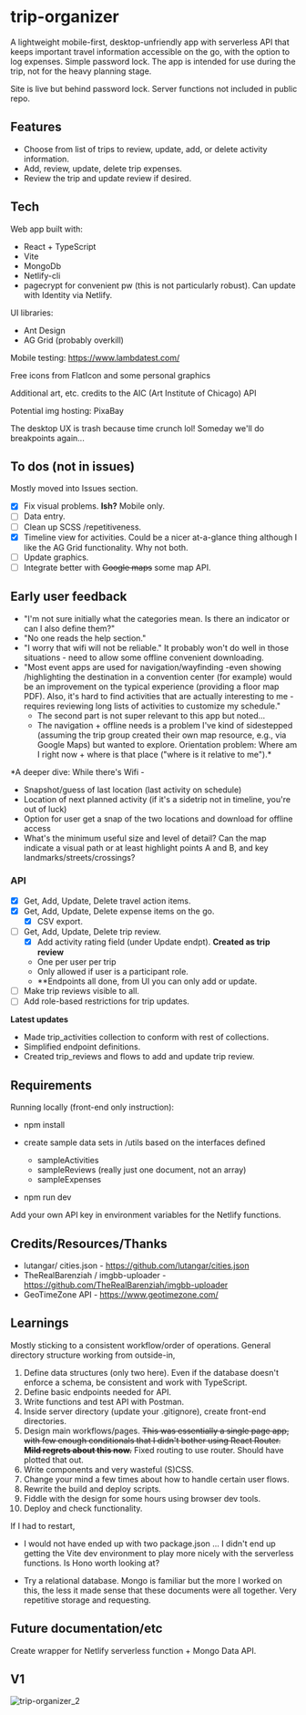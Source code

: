 # trip-organizer

A lightweight mobile-first, desktop-unfriendly app with serverless API that keeps important travel information accessible on the go, with the option to log expenses. Simple password lock.
The app is intended for use during the trip, not for the heavy planning stage.

Site is live but behind password lock.
Server functions not included in public repo.

## Features

-   Choose from list of trips to review, update, add, or delete activity information.
-   Add, review, update, delete trip expenses.
-   Review the trip and update review if desired.

## Tech

Web app built with:

-   React + TypeScript
-   Vite
-   MongoDb
-   Netlify-cli
-   pagecrypt for convenient pw (this is not particularly robust). Can update with Identity via Netlify.

UI libraries:

-   Ant Design
-   AG Grid (probably overkill)

Mobile testing: https://www.lambdatest.com/

Free icons from FlatIcon and some personal graphics

Additional art, etc. credits to the AIC (Art Institute of Chicago) API

Potential img hosting: PixaBay

The desktop UX is trash because time crunch lol! Someday we'll do breakpoints again...

## To dos (not in issues)
Mostly moved into Issues section.
-   [x] Fix visual problems. **Ish?** Mobile only.
-   [ ] Data entry.
-   [ ] Clean up SCSS /repetitiveness.
-   [x] Timeline view for activities. Could be a nicer at-a-glance thing although I like the AG Grid functionality. Why not both.
-   [ ] Update graphics.
-   [ ] Integrate better with ~~Google maps~~ some map API.

## Early user feedback
- "I'm not sure initially what the categories mean. Is there an indicator or can I also define them?"
- "No one reads the help section."
- "I worry that wifi will not be reliable." It probably won't do well in those situations - need to allow some offline convenient downloading.
- "Most event apps are used for navigation/wayfinding -even showing /highlighting the destination in a convention center (for example) would be an improvement on the typical experience (providing a floor map PDF). Also, it's hard to find activities that are actually interesting to me - requires reviewing long lists of activities to customize my schedule."
    - The second part is not super relevant to this app but noted...
    - The navigation + offline needs is a problem I've kind of sidestepped (assuming the trip group created their own map resource, e.g., via Google Maps) but wanted to explore. Orientation problem: Where am I right now + where is that place ("where is it relative to me").*

*A deeper dive:
While there's Wifi - 
  - Snapshot/guess of last location (last activity on schedule)
  - Location of next planned activity (if it's a sidetrip not in timeline, you're out of luck)
  - Option for user get a snap of the two locations and download for offline access
  - What's the minimum useful size and level of detail? Can the map indicate a visual path or at least highlight points A and B, and key landmarks/streets/crossings?

### API

-   [x] Get, Add, Update, Delete travel action items.
-   [x] Get, Add, Update, Delete expense items on the go.
    -   [x] CSV export.
-   [ ] Get, Add, Update, Delete trip review.
    -   [x] Add activity rating field (under Update endpt). **Created as trip review**
    -   One per user per trip
    -   Only allowed if user is a participant role.
    -   \*\*Endpoints all done, from UI you can only add or update.
-   [ ] Make trip reviews visible to all.
-   [ ] Add role-based restrictions for trip updates.

**Latest updates**

-   Made trip_activities collection to conform with rest of collections.
-   Simplified endpoint definitions.
-   Created trip_reviews and flows to add and update trip review.

## Requirements

Running locally (front-end only instruction):

-   npm install
-   create sample data sets in /utils based on the interfaces defined

    -   sampleActivities
    -   sampleReviews (really just one document, not an array)
    -   sampleExpenses

-   npm run dev

Add your own API key in environment variables for the Netlify functions.

## Credits/Resources/Thanks
- lutangar/ cities.json - https://github.com/lutangar/cities.json
- TheRealBarenziah / imgbb-uploader - https://github.com/TheRealBarenziah/imgbb-uploader
- GeoTimeZone API - https://www.geotimezone.com/


## Learnings

Mostly sticking to a consistent workflow/order of operations. General directory structure working from outside-in,

1. Define data structures (only two here). Even if the database doesn't enforce a schema, be consistent and work with TypeScript.
2. Define basic endpoints needed for API.
3. Write functions and test API with Postman.
4. Inside server directory (update your .gitignore), create front-end directories.
5. Design main workflows/pages. ~~This was essentially a single page app, with few enough conditionals that I didn't bother using React Router. **Mild regrets about this now.**~~ Fixed routing to use router. Should have plotted that out.
6. Write components and very wasteful (S)CSS.
7. Change your mind a few times about how to handle certain user flows.
8. Rewrite the build and deploy scripts.
9. Fiddle with the design for some hours using browser dev tools.
10. Deploy and check functionality.

If I had to restart,

-   I would not have ended up with two package.json ...
    I didn't end up getting the Vite dev environment to play more nicely with the serverless functions. Is Hono worth looking at?

-   Try a relational database.
    Mongo is familiar but the more I worked on this, the less it made sense that these documents were all together. Very repetitive storage and requesting.

## Future documentation/etc

Create wrapper for Netlify serverless function + Mongo Data API.

## V1
![trip-organizer_2](https://github.com/h-yung/trip-organizer/assets/102257735/f59d7681-b8a9-419c-9121-3e215fcc2e70)


